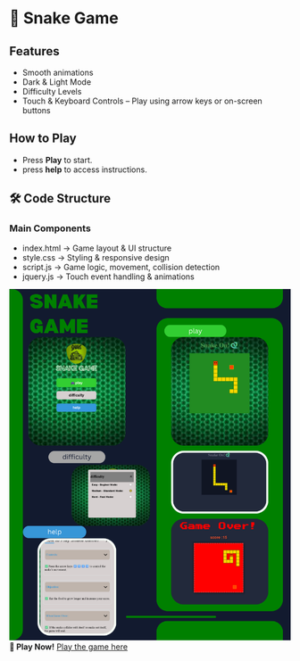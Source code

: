 # 🐍 Snake Game
## Features
- Smooth animations
- Dark & Light Mode
- Difficulty Levels
- Touch & Keyboard Controls – Play using arrow keys or on-screen buttons
## How to Play
- Press **Play** to start.
- press **help** to access instructions.
## 🛠 Code Structure
### Main Components
 - index.html → Game layout & UI structure
 - style.css → Styling & responsive design
 - script.js → Game logic, movement, collision detection
 - jquery.js → Touch event handling & animations
 
![image alt](https://github.com/bpmfMohammedAbdu/snake-game/blob/441678b66c85a29d3fb73a97e9dd63b6a7510300/Green%20and%20White%20Clean%20snake%20game%20Mockup.png)
     **🐍 Play  Now!**
 [Play the game here](https://bpmfmohammedabdu.github.io/snake-game/)

